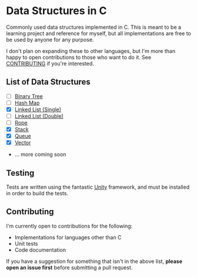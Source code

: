 # Data Structures in C

Commonly used data structures implemented in C. This is meant to be a learning project and reference for myself, but all
implementations
are free to be used by anyone for any purpose.

I don't plan on expanding these to other languages, but I'm more than happy to open contributions to those who want to
do it. See [CONTRIBUTING](#contributing) if you're interested.

## List of Data Structures

- [ ] [Binary Tree](binary_tree.c)
- [ ] [Hash Map](hash_map.c)
- [x] [Linked List (Single)](linked_list.c)
- [ ] [Linked List (Double)](dbl_linked_list.c)
- [ ] [Rope](rope.c)
- [x] [Stack](stack.c)
- [x] [Queue](queue.c)
- [x] [Vector](vector.c)
- ... more coming soon

## Testing

Tests are written using the fantastic [Unity](https://github.com/ThrowTheSwitch/Unity) framework, and must be installed
in order to build the tests.

## Contributing

I'm currently open to contributions for the following:

- Implementations for languages other than C
- Unit tests
- Code documentation

If you have a suggestion for something that isn't in the above list, **please open an issue first** before
submitting a
pull request.